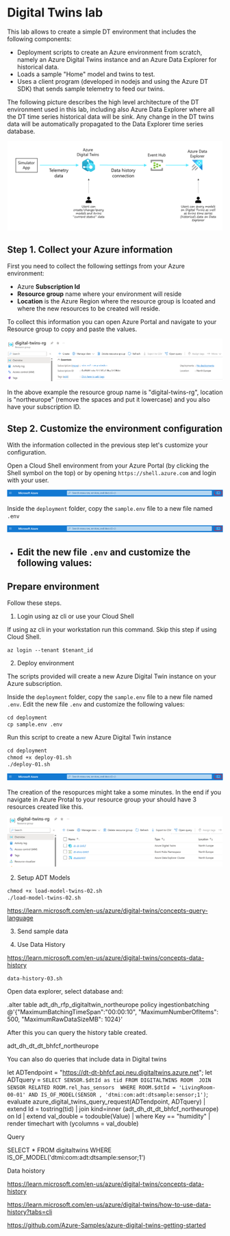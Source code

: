# Digital Twins lab

This lab allows to create a simple DT environment that includes the following components:
- Deployment scripts to create an Azure environment from scratch, namely an Azure Digital Twins instance and an Azure Data Explorer for historical data.
- Loads a sample "Home" model and twins to test.
- Uses a client program (developed in nodejs and using the Azure DT SDK) that sends sample telemetry to feed our twins.

The following picture describes the high level architecture of the DT environment used in this lab, including also Azure Data Explorer where all the DT time series historical data will be sink. Any change in the DT twins data will be automatically propagated to the Data Explorer time series database.

![pic](./images/dt-001.png)


## Step 1. Collect your Azure information

First you need to collect the following settings from your Azure environment:
- Azure **Subscription Id**
- **Resource group** name where your environment will reside
- **Location** is the Azure Region where the resource group is lcoated and where the new resources to be created will reside.

To collect this information you can open Azure Portal and navigate to your Resource group to copy and paste the values.

![pic](./images/dt-002.png)

In the above example the resource group name is "digital-twins-rg", location is "northeurope" (remove the spaces and put it lowercase) and you also have your subscription ID.

## Step 2. Customize the environment configuration

With the information collected in the previous step let's customize your configuration.

Open a Cloud Shell environment from your Azure Portal (by clicking the Shell symbol on the top) or by opening `https://shell.azure.com` and login with your user.

![pic](./images/dt-003.png)


Inside the `deployment` folder, copy the `sample.env` file to a new file named `.env`

![pic](./images/dt-003.png)



- Edit the new file `.env` and customize the following values:
    - 

## Prepare environment

Follow these steps.

1. Login using az cli or use your Cloud Shell

If using az cli in your workstation run this command. Skip this step if using Cloud Shell.
```
az login --tenant $tenant_id
```

2. Deploy environment

The scripts provided will create a new Azure Digital Twin instance on your Azure subscription.

Inside the `deployment` folder, copy the `sample.env` file to a new file named `.env`. Edit the new file `.env` and customize the following values:

```
cd deployment
cp sample.env .env
```


Run this script to create a new Azure Digital Twin instance
```
cd deployment
chmod +x deploy-01.sh
./deploy-01.sh
```

![pic](./images/dt-003.png)

The creation of the resopurces might take a some minutes. In the end if you navigate in Azure Protal to your resource group your should have 3 resources created like this.

![pic](./images/dt-008.png)


2. Setup ADT Models

```
chmod +x load-model-twins-02.sh 
./load-model-twins-02.sh
```


https://learn.microsoft.com/en-us/azure/digital-twins/concepts-query-language


3. Send sample data





4. Use Data History

https://learn.microsoft.com/en-us/azure/digital-twins/concepts-data-history


```
data-history-03.sh
```

Open data explorer, select database and:

.alter table adt_dh_rfp_digitaltwin_northeurope policy ingestionbatching @'{"MaximumBatchingTimeSpan":"00:00:10", "MaximumNumberOfItems": 500, "MaximumRawDataSizeMB": 1024}'


After this you can query the history table created.

adt_dh_dt_dt_bhfcf_northeurope


You can also do queries that include data in Digital twins


let ADTendpoint = "https://dt-dt-bhfcf.api.neu.digitaltwins.azure.net";
let ADTquery = ```SELECT SENSOR.$dtId as tid
FROM DIGITALTWINS ROOM 
JOIN SENSOR RELATED ROOM.rel_has_sensors 
WHERE ROOM.$dtId = 'LivingRoom-00-01'
AND IS_OF_MODEL(SENSOR , 'dtmi:com:adt:dtsample:sensor;1')```;
evaluate azure_digital_twins_query_request(ADTendpoint, ADTquery)
| extend Id = tostring(tid)
| join kind=inner (adt_dh_dt_dt_bhfcf_northeurope) on Id
| extend val_double = todouble(Value)
| where Key == "humidity"
| render timechart with (ycolumns = val_double)




Query

 SELECT * FROM digitaltwins
 WHERE IS_OF_MODEL('dtmi:com:adt:dtsample:sensor;1')


Data hoistory

https://learn.microsoft.com/en-us/azure/digital-twins/concepts-data-history

https://learn.microsoft.com/en-us/azure/digital-twins/how-to-use-data-history?tabs=cli



https://github.com/Azure-Samples/azure-digital-twins-getting-started